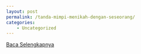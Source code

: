 ```yaml
---
layout: post
permalink: /tanda-mimpi-menikah-dengan-seseorang/
categories:
    - Uncategorized
---
```


[Baca Selengkapnya](/02)
